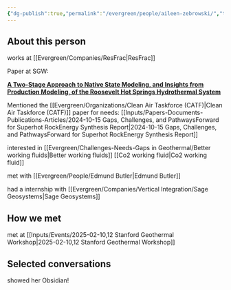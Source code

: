 ```yaml
---
{"dg-publish":true,"permalink":"/evergreen/people/aileen-zebrowski/","tags":["people","geo_eco"]}
---
```





## About this person

works at [[Evergreen/Companies/ResFrac\|ResFrac]]

Paper at SGW:

**[A Two-Stage Approach to Native State Modeling, and Insights from Production Modeling, of the Roosevelt Hot Springs Hydrothermal System](https://pangea.stanford.edu/ERE/db/GeoConf/Abstract.php?PaperID=9111)**


Mentioned the [[Evergreen/Organizations/Clean Air Taskforce (CATF)\|Clean Air Taskforce (CATF)]] paper for needs: [[Inputs/Papers-Documents-Publications-Articles/2024-10-15 Gaps, Challenges, and PathwaysForward for Superhot RockEnergy Synthesis Report\|2024-10-15 Gaps, Challenges, and PathwaysForward for Superhot RockEnergy Synthesis Report]]

interested in [[Evergreen/Challenges-Needs-Gaps in Geothermal/Better working fluids\|Better working fluids]] [[Co2 working fluid\|Co2 working fluid]]

met with [[Evergreen/People/Edmund Butler\|Edmund Butler]]

had a internship with [[Evergreen/Companies/Vertical Integration/Sage Geosystems\|Sage Geosystems]]


## How we met
met at [[Inputs/Events/2025-02-10,12 Stanford Geothermal Workshop\|2025-02-10,12 Stanford Geothermal Workshop]]

## Selected conversations

showed her Obsidian!

